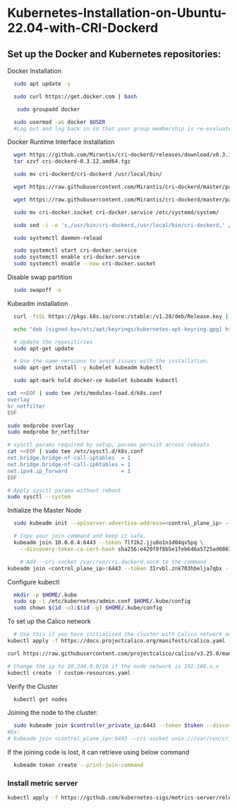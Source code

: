 # Kubernetes-Installation-on-Ubuntu-22.04-with-CRI-Dockerd


## Set up the Docker and Kubernetes repositories:
Docker Installation

```bash
  sudo apt update -y
```
```bash
  sudo curl https://get.docker.com | bash
```
```bash
   sudo groupadd docker
```
```bash
  sudo usermod -aG docker $USER
  #Log out and log back in so that your group membership is re-evaluated
```


Docker Runtime Interface installation

```bash
  wget https://github.com/Mirantis/cri-dockerd/releases/download/v0.3.12/cri-dockerd-0.3.12.amd64.tgz
  tar xzvf cri-dockerd-0.3.12.amd64.tgz
```
```bash
  sudo mv cri-dockerd/cri-dockerd /usr/local/bin/
```
```bash
  wget https://raw.githubusercontent.com/Mirantis/cri-dockerd/master/packaging/systemd/cri-docker.service
```
```bash
  wget https://raw.githubusercontent.com/Mirantis/cri-dockerd/master/packaging/systemd/cri-docker.socket
```
```bash
  sudo mv cri-docker.socket cri-docker.service /etc/systemd/system/
```
```bash
  sudo sed -i -e 's,/usr/bin/cri-dockerd,/usr/local/bin/cri-dockerd,' /etc/systemd/system/cri-docker.service
```
```bash
  sudo systemctl daemon-reload
```
```bash
  sudo systemctl start cri-docker.service
  sudo systemctl enable cri-docker.service
  sudo systemctl enable --now cri-docker.socket
```
Disable swap partition 
```bash
  sudo swapoff -a
```
Kubeadm installation
```bash
  curl -fsSL https://pkgs.k8s.io/core:/stable:/v1.28/deb/Release.key | sudo gpg --dearmor -o /etc/apt/keyrings/kubernetes-apt-keyring.gpg
```
```bash
  echo "deb [signed-by=/etc/apt/keyrings/kubernetes-apt-keyring.gpg] https://pkgs.k8s.io/core:/stable:/v1.28/deb/ /" | sudo tee /etc/apt/sources.list.d/kubernetes.list
```
```bash
  # Update the repositiries
  sudo apt-get update
```
```bash
  # Use the same versions to avoid issues with the installation.
  sudo apt-get install -y kubelet kubeadm kubectl
```
```bash
  sudo apt-mark hold docker-ce kubelet kubeadm kubectl
```
```bash
cat <<EOF | sudo tee /etc/modules-load.d/k8s.conf
overlay
br_netfilter
EOF

sudo modprobe overlay
sudo modprobe br_netfilter

# sysctl params required by setup, params persist across reboots
cat <<EOF | sudo tee /etc/sysctl.d/k8s.conf
net.bridge.bridge-nf-call-iptables  = 1
net.bridge.bridge-nf-call-ip6tables = 1
net.ipv4.ip_forward                 = 1
EOF

# Apply sysctl params without reboot
sudo sysctl --system
```
Initialize the Master Node
```bash
  sudo kubeadm init --apiserver-advertise-address=<control_plane_ip> --cri-socket unix:///var/run/cri-dockerd.sock  --pod-network-cidr=192.168.0.0/16
```
```bash
  # Copy your join command and keep it safe.
  kubeadm join 10.0.0.4:6443 --token 7lf2k2.jju8o1n1d04qv5pq \
	--discovery-token-ca-cert-hash sha256:e420f8f8b5e1feb646a5725ad6867fe519e1862c7494d31acbbb9e95caa75ed1

    # Add --cri-socket /var/run/cri-dockerd.sock to the command
kubeadm join <control_plane_ip>:6443 --token 31rvbl.znk703hbelja7qbx --cri-socket unix:///var/run/cri-dockerd.sock --discovery-token-ca-cert-hash sha256:3dd5f401d1c86be4axxxxxxxxxx61ce965f5xxxxxxxxxxf16cb29a89b96c97dd

```
Configure kubectl
```bash
  mkdir -p $HOME/.kube
  sudo cp -i /etc/kubernetes/admin.conf $HOME/.kube/config
  sudo chown $(id -u):$(id -g) $HOME/.kube/config
```
To set up the Calico network
```bash
  # Use this if you have initialised the cluster with Calico network add on.
kubectl apply -f https://docs.projectcalico.org/manifests/calico.yaml

curl https://raw.githubusercontent.com/projectcalico/calico/v3.25.0/manifests/custom-resources.yaml -O

# Change the ip to 10.244.0.0/16 if the node network is 192.168.x.x
kubectl create -f custom-resources.yaml

```
Verify the Cluster
```bash
  kubectl get nodes
```
Joining the node to the cluster:
```bash
  sudo kubeadm join $controller_private_ip:6443 --token $token --discovery-token-ca-cert-hash $hash
#Ex:
# kubeadm join <control_plane_ip>:6443 --cri-socket unix:///var/run/cri-dockerd.sock --token 31rvbl.znk703hbelja7qbx --discovery-token-ca-cert-hash sha256:3dd5f401d1c86be4axxxxxxxxxx61ce965f5xxxxxxxxxxf16cb29a89b96c97dd

```
If the joining code is lost, it can retrieve using below command
```bash
  kubeadm token create --print-join-command
```

### Install metric server 
```sh
kubectl apply -f https://github.com/kubernetes-sigs/metrics-server/releases/latest/download/components.yaml
```
